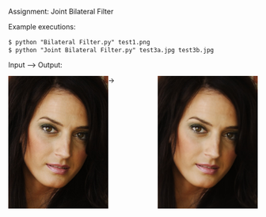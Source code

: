 Assignment: Joint Bilateral Filter

Example executions: 

```
$ python "Bilateral Filter.py" test1.png
$ python "Joint Bilateral Filter.py" test3a.jpg test3b.jpg
```

Input --> Output:

<img  align="left" width="40%" src="https://github.com/losborne24/Joint-Bilateral-Filter/blob/master/images/test2.png">
&rarr;
<img  align="right" width="40%" src="https://github.com/losborne24/Joint-Bilateral-Filter/blob/master/images/test2_output2.png">
